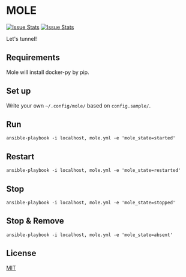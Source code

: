 MOLE
====

[![Issue Stats](http://issuestats.com/github/dochang/mole/badge/pr)](http://www.issuestats.com/github/dochang/mole)
[![Issue Stats](http://issuestats.com/github/dochang/mole/badge/issue)](http://www.issuestats.com/github/dochang/mole)

Let's tunnel!

Requirements
------------

Mole will install docker-py by pip.

Set up
------

Write your own `~/.config/mole/` based on `config.sample/`.

Run
---

    ansible-playbook -i localhost, mole.yml -e 'mole_state=started'

Restart
-------

    ansible-playbook -i localhost, mole.yml -e 'mole_state=restarted'

Stop
----

    ansible-playbook -i localhost, mole.yml -e 'mole_state=stopped'

Stop & Remove
-------------

    ansible-playbook -i localhost, mole.yml -e 'mole_state=absent'

License
-------

[MIT](http://dochang.mit-license.org/)

